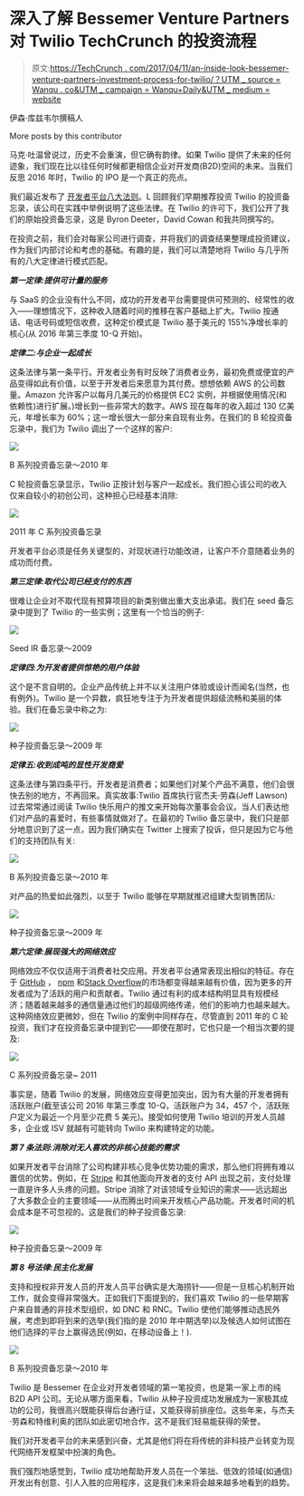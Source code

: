 # 深入了解 Bessemer Venture Partners 对 Twilio TechCrunch 的投资流程

> 原文:[https://TechCrunch . com/2017/04/11/an-inside-look-bessemer-venture-partners-investment-process-for-twilio/？UTM _ source = Wanqu . co&UTM _ campaign = Wanqu+Daily&UTM _ medium = website](https://techcrunch.com/2017/04/11/an-inside-look-at-bessemer-venture-partners-investment-process-for-twilio/?utm_source=wanqu.co&utm_campaign=Wanqu+Daily&utm_medium=website)

伊森·库兹韦尔撰稿人

More posts by this contributor

马克·吐温曾说过，历史不会重演，但它确有韵律。如果 Twilio 提供了未来的任何迹象，我们现在比以往任何时候都更相信企业对开发商(B2D)空间的未来。当我们反思 2016 年时，Twilio 的 IPO 是一个真正的亮点。

我们最近发布了 [开发者平台八大法则](https://medium.com/@ethankurz/programing-the-next-startups-to-the-language-of-developers-eight-laws-for-developer-platforms-181fd6941bf3)。L 回顾我们早期推荐投资 Twilio 的投资备忘录，该公司在实践中举例说明了这些法律。在 Twilio 的许可下，我们公开了我们的原始投资备忘录，这是 Byron Deeter，David Cowan 和我共同撰写的。

在投资之前，我们会对每家公司进行调查，并将我们的调查结果整理成投资建议，作为我们内部讨论和考虑的基础。有趣的是，我们可以清楚地将 Twilio 与几乎所有的八大定律进行模式匹配。

***第一定律:提供可计量的服务***

与 SaaS 的企业没有什么不同，成功的开发者平台需要提供可预测的、经常性的收入——理想情况下，这种收入随着时间的推移在客户基础上扩大。Twilio 按通话、电话号码或短信收费，这种定价模式是 Twilio 基于美元的 155%净增长率的核心(从 2016 年第三季度 10-Q 开始)。

***定律二:与企业一起成长***

这条法律与第一条平行。开发者业务有时反映了消费者业务，最初免费或便宜的产品变得如此有价值，以至于开发者后来愿意为其付费。想想依赖 AWS 的公司数量。Amazon 允许客户以每月几美元的价格提供 EC2 实例，并根据使用情况(和依赖性)进行扩展。)增长到一些非常大的数字。AWS 现在每年的收入超过 130 亿美元，年增长率为 60%；这一增长很大一部分来自现有业务。在我们的 B 轮投资备忘录中，我们为 Twilio 调出了一个这样的客户:

![](../Images/6109eeafed566d5f6839b08c9a0d972f.png)

B 系列投资备忘录～2010 年

C 轮投资备忘录显示，Twilio 正按计划与客户一起成长。我们担心该公司的收入仅来自较小的初创公司，这种担心已经基本消除:

![](../Images/7e64cfa68f3a21e7544af354a0ba1e33.png)

2011 年 C 系列投资备忘录

开发者平台必须是任务关键型的，对现状进行功能改进，让客户不介意随着业务的成功而付费。

***第三定律:取代公司已经支付的东西***

很难让企业对不取代现有预算项目的新类别做出重大支出承诺。我们在 seed 备忘录中提到了 Twilio 的一些实例；这里有一个恰当的例子:

![](../Images/5db52ea3b874393cce27db105b3b0ed8.png)

Seed IR 备忘录～2009

***定律四:为开发者提供惊艳的用户体验***

这个是不言自明的。企业产品传统上并不以关注用户体验或设计而闻名(当然，也有例外)。Twilio 是一个异数，疯狂地专注于为开发者提供超级流畅和美丽的体验。我们在备忘录中称之为:

![](../Images/352fe11a1195a4f390b433da33d3cafa.png)

种子投资备忘录～2009 年

***定律五:收到成吨的显性开发商爱***

这条法律与第四条平行。开发者是消费者；如果他们对某个产品不满意，他们会很快去别的地方，不再回来。真实故事:Twilio 首席执行官杰夫·劳森(Jeff Lawson)过去常常通过阅读 Twilio 快乐用户的推文来开始每次董事会会议。当人们表达他们对产品的喜爱时，有些事情就做对了。在最初的 Twilio 备忘录中，我们只是部分地意识到了这一点，因为我们确实在 Twitter 上搜索了投诉，但只是因为它与他们的支持团队有关:

![](../Images/f3d5a5b264c36ad4a8cdc9ba95cfb8fb.png)

B 系列投资备忘录～2010 年

对产品的热爱如此强烈，以至于 Twilio 能够在早期就推迟组建大型销售团队:

![](../Images/4ee82afc43054e68208b724a4235dc3d.png)

种子投资备忘录～2009 年

***第六定律:展现强大的网络效应***

网络效应不仅仅适用于消费者社交应用。开发者平台通常表现出相似的特征。存在于 [GitHub](https://github.com/) ， [npm](https://www.npmjs.com/) 和[Stack Overflow](http://stackoverflow.com/)的市场都变得越来越有价值，因为更多的开发者成为了活跃的用户和贡献者。Twilio 通过有利的成本结构明显具有规模经济；随着越来越多的通信量通过他们的超级网络传递，他们的影响力也越来越大。这种网络效应更微妙，但在 Twilio 的案例中同样存在，尽管直到 2011 年的 C 轮投资，我们才在投资备忘录中提到它——即使在那时，它也只是一个相当次要的提及:

![](../Images/908149be0e5927f47d638d2b363123da.png)

C 系列投资备忘录~ 2011

事实是，随着 Twilio 的发展，网络效应变得更加突出，因为有大量的开发者拥有活跃账户(截至该公司 2016 年第三季度 10-Q，活跃账户为 34，457 个，活跃账户定义为最近一个月至少花费 5 美元)。接受如何使用 Twilio 培训的开发人员越多，企业或 ISV 就越有可能转向 Twilio 来构建特定的功能。

***第 7 条法则:消除对无人喜欢的非核心技能的需求***

如果开发者平台消除了公司构建非核心竞争优势功能的需求，那么他们将拥有难以置信的优势。例如，在 [Stripe](https://stripe.com/) 和其他面向开发者的支付 API 出现之前，支付处理一直是许多人头疼的问题。Stripe 消除了对该领域专业知识的需求——远远超出了大多数企业的主要领域——从而腾出时间来开发核心产品功能。开发者时间的机会成本是不可忽视的。这是我们的种子投资备忘录:

![](../Images/175528fc42d905bb083398f7ae8e323b.png)

种子投资备忘录～2009 年

***第 8 号法律:民主化发展***

支持和授权非开发人员的开发人员平台确实是大海捞针——但是一旦核心机制开始工作，就会变得非常强大。正如我们下面提到的，我们喜欢 Twilio 的一些早期客户来自普通的非技术型组织，如 DNC 和 RNC。Twilio 使他们能够推动选民外展，考虑到即将到来的选举(我们指的是 2010 年中期选举)以及候选人如何试图在他们选择的平台上赢得选民(例如，在移动设备上！).

![](../Images/a02c3a00909b354e60dc3da4ad6499e6.png)

B 系列投资备忘录～2010 年

Twilio 是 Bessemer 在企业对开发者领域的第一笔投资，也是第一家上市的纯 B2D API 公司。无论从哪方面来看，Twilio 从种子投资成功发展成为一家极其成功的公司，我很高兴既能获得后台通行证，又能获得前排座位。这些年来，与杰夫·劳森和特维利奥的团队如此密切地合作，这不是我们轻易能获得的荣誉。

我们对开发者平台的未来感到兴奋，尤其是他们将在将传统的非科技产业转变为现代网络开发框架中扮演的角色。

我们强烈地感觉到，Twilio 成功地帮助开发人员在一个笨拙、低效的领域(如通信)开发出有创意、引人入胜的应用程序，这是我们未来将会越来越多地看到的趋势。
